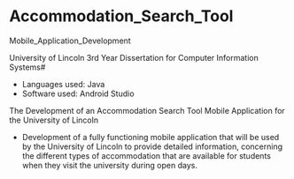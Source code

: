 # Accommodation_Search_Tool

Mobile_Application_Development

University of Lincoln 3rd Year Dissertation for Computer Information Systems#
- Languages used: Java 
- Software used: Android Studio

The Development of an Accommodation Search Tool Mobile Application for the University of Lincoln
-  Development of a fully functioning mobile application that will be used by the University of Lincoln to provide detailed information, 
concerning the different types of accommodation that are available for students when they visit the university during open days.
